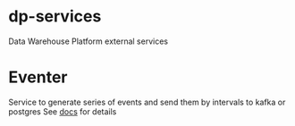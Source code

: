 # dp-services
Data Warehouse Platform external services

# Eventer
Service to generate series of events and send them by intervals to kafka or postgres
See [docs](./eventer/docs/EVENTER.md) for details
